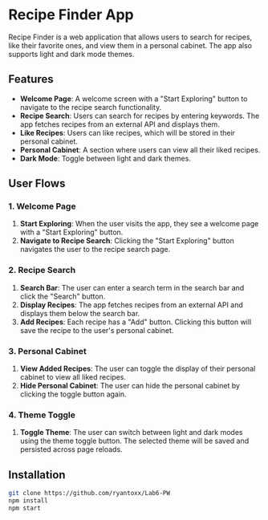 # Recipe Finder App

Recipe Finder is a web application that allows users to search for recipes, like their favorite ones, and view them in a personal cabinet. The app also supports light and dark mode themes.

## Features

- **Welcome Page**: A welcome screen with a "Start Exploring" button to navigate to the recipe search functionality.
- **Recipe Search**: Users can search for recipes by entering keywords. The app fetches recipes from an external API and displays them.
- **Like Recipes**: Users can like recipes, which will be stored in their personal cabinet.
- **Personal Cabinet**: A section where users can view all their liked recipes.
- **Dark Mode**: Toggle between light and dark themes.

## User Flows

### 1. Welcome Page

1. **Start Exploring**: When the user visits the app, they see a welcome page with a "Start Exploring" button.
2. **Navigate to Recipe Search**: Clicking the "Start Exploring" button navigates the user to the recipe search page.

### 2. Recipe Search

1. **Search Bar**: The user can enter a search term in the search bar and click the "Search" button.
2. **Display Recipes**: The app fetches recipes from an external API and displays them below the search bar.
3. **Add Recipes**: Each recipe has a "Add" button. Clicking this button will save the recipe to the user's personal cabinet.

### 3. Personal Cabinet

1. **View Added Recipes**: The user can toggle the display of their personal cabinet to view all liked recipes.
2. **Hide Personal Cabinet**: The user can hide the personal cabinet by clicking the toggle button again.

### 4. Theme Toggle

1. **Toggle Theme**: The user can switch between light and dark modes using the theme toggle button. The selected theme will be saved and persisted across page reloads.

## Installation
   ```bash
   git clone https://github.com/ryantoxx/Lab6-PW
   npm install
   npm start
   ```


